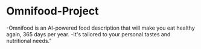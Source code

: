 # Omnifood-Project
-Omnifood is an AI-powered food description that will make you eat healthy again, 365 days per year. 
-It's tailored to your personal tastes and nutritional needs."
